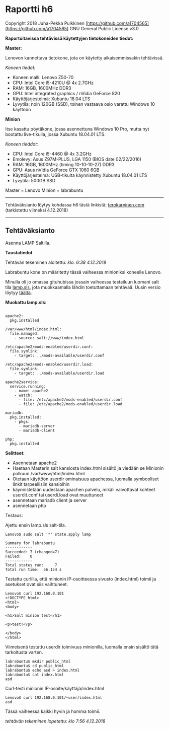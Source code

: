 # Raportti h6

Copyright 2018 Juha-Pekka Pulkkinen [https://github.com/a1704565](https://github.com/a1704565) GNU General Public License v3.0

**Raportoitavissa tehtävissä käytettyjen tietokoneiden tiedot:**

**Master:**

Lenovon kannettava tietokone, jota on käytetty aikaisemmissakin tehtävissä.

_Koneen tiedot:_

* Koneen malli: Lenovo Z50-70
* CPU: Intel Core i5-4210U @ 4x 2.7GHz
* RAM: 16GB, 1600MHz DDR3
* GPU: Intel integrated graphics / nVidia GeForce 820
* Käyttöjärjestelmä: Xubuntu 18.04 LTS
* Lyvytila: noin 120GB (SSD), toinen vastaava osio varattu Windows 10 käyttöön

**Minion**

Itse kasattu pöytäkone, jossa asennettuna Windows 10 Pro, mutta nyt bootattu live-tikulla, jossa Xubuntu 18.04.01 LTS.

_Koneen tieddot:_

* CPU: Intel Core i5-4460 @ 4x 3.2GHz
* Emolevy: Asus Z97M-PLUS, LGA 1150 (BIOS date 02/22/2016)
* RAM: 16GB, 1600MHz (timing 10-10-10-27) DDR3
* GPU: Asus nVidia GeForce GTX 1060 6GB
* Käyttöjärjestelmä: USB-tikulta käynnistetty Xubuntu 18.04.01 LTS
* Lyvytila: 500GB SSD

Master = Lenovo
Minion = labrabuntu

---

Tehtäväksianto löytyy kohdassa h6 tästä linkistä; [terokarvinen.com](http://terokarvinen.com/2018/aikataulu--palvelinten-hallinta-ict4tn022-3004-ti-ja-3002-to--loppukevat-2018-5p) (tarkistettu viimeksi 4.12.2018)

---

## Tehtäväksianto

Asenna LAMP Saltilla.


**Taustatiedot**

Tehtävän tekeminen aloitettu: _klo. 6:38 4.12.2018_

Labrabuntu kone on määritetty tässä vaiheessa minioniksi koneelle Lenovo.

Minulla oli jo omassa gituhubissa jossain vaiheessa testailuun luomani salt tila [lamp.sls](https://github.com/a1704565/salt/blob/master/lamp-old.sls), jota muokkaamalla lähdin toetuttamaan tehtävää. Uusin versio löytyy [täältä](https://github.com/a1704565/salt/blob/master/lamp.sls).

**Muokattu lamp.sls:**

```SlatStack

apache2:
  pkg.installed

/var/www/html/index.html:
  file.managed:
    - source: salt://www/index.html

/etc/apache2/mods-enabled/userdir.conf:
  file.symlink:
    - target: ../mods-available/userdir.conf

/etc/apache2/mods-enabled/userdir.load:
  file.symlink:
    - target: ../mods-available/userdir.load

apache2service:
  service.running:
    - name: apache2
    - watch:
      - file: /etc/apache2/mods-enabled/userdir.conf
      - file: /etc/apache2/mods-enabled/userdir.load

mariadb:
  pkg.installed:
    - pkgs:
      - mariadb-server
      - mariadb-client

php:
  pkg.installed

```

**Selitteet:**

- Asennetaan apache2
- Haetaan Masterin salt kansiosta index.html sisältö ja viedään se Minionin polkuun /var/www/html/index.html
- Otetaan käyttöön userdir ominaisuus apachessa, luomalla symbooliset linkit tarpeellisiin kansioihin
- käynnistetään uudestaan apachen palvelu, mikäli valvottavat kohteet userdit.conf tai userdi.load ovat muuttuneet
- asennetaan mariadb client ja server
- asennetaan php

Testaus:

Ajettu ensin lamp.sls salt-tila.

```Shell
Lenovo$ sudo salt '*' state.apply lamp

Summary for labrabuntu
------------
Succeeded: 7 (changed=7)
Failed:    0
------------
Total states run:     7
Total run time:  56.154 s
```

Testattu curlilla, että minionin IP-osoitteessa sivusto (index.html) toimii ja asetukset ovat siis vaihtuneet.

```Shell
Lenovo$ curl 192.168.0.101
<!DOCTYPE html>
<html>
<body>

<h1>Salt minion test</h1>

<p>test!</p>

</body>
</html>
```

Viimeisenä testattu userdir toimivuus minionilla, luomalla ensin sisältö tätä tarkoitusta varten.

```Shell
labrabuntu$ mkdir public_html
labrabuntu$ cd public_html
labrabuntu$ echo asd > index.html
labrabuntu$ cat index.html
asd
```

Curl-testi minionin IP-osoite/käyttäjä/index.html

```Shell
Lenovo$ curl 192.168.0.101/~user/index.html
asd
```

Tässä vaiheessa kaikki hyvin ja homma toimii.

_tehtävän tekeminen lopetettu: klo 7:56 4.12.2018_